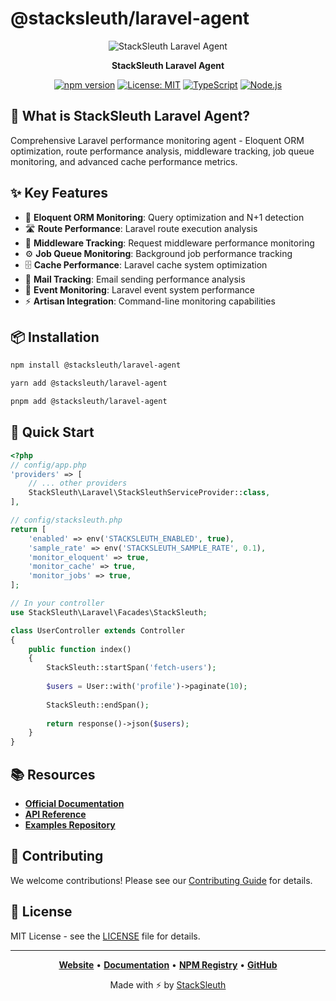# @stacksleuth/laravel-agent

<div align="center">

![StackSleuth Laravel Agent](https://via.placeholder.com/200x80/4A90E2/FFFFFF?text=Laravel+Agent)

**StackSleuth Laravel Agent**

[![npm version](https://badge.fury.io/js/%40stacksleuth%2Flaravel-agent.svg)](https://badge.fury.io/js/%40stacksleuth%2Flaravel-agent)
[![License: MIT](https://img.shields.io/badge/License-MIT-yellow.svg)](https://opensource.org/licenses/MIT)
[![TypeScript](https://img.shields.io/badge/TypeScript-5.0+-blue.svg)](https://www.typescriptlang.org/)
[![Node.js](https://img.shields.io/badge/Node.js-18.0+-green.svg)](https://nodejs.org/)

</div>

## 🚀 What is StackSleuth Laravel Agent?

Comprehensive Laravel performance monitoring agent - Eloquent ORM optimization, route performance analysis, middleware tracking, job queue monitoring, and advanced cache performance metrics.

## ✨ Key Features

- 🎼 **Eloquent ORM Monitoring**: Query optimization and N+1 detection
- 🛣️ **Route Performance**: Laravel route execution analysis
- 🔧 **Middleware Tracking**: Request middleware performance monitoring
- ⚙️ **Job Queue Monitoring**: Background job performance tracking
- 🗄️ **Cache Performance**: Laravel cache system optimization
- 📧 **Mail Tracking**: Email sending performance analysis
- 🔄 **Event Monitoring**: Laravel event system performance
- ⚡ **Artisan Integration**: Command-line monitoring capabilities

## 📦 Installation

```bash
npm install @stacksleuth/laravel-agent
```

```bash
yarn add @stacksleuth/laravel-agent
```

```bash
pnpm add @stacksleuth/laravel-agent
```

## 🏁 Quick Start

```php
<?php
// config/app.php
'providers' => [
    // ... other providers
    StackSleuth\Laravel\StackSleuthServiceProvider::class,
],

// config/stacksleuth.php
return [
    'enabled' => env('STACKSLEUTH_ENABLED', true),
    'sample_rate' => env('STACKSLEUTH_SAMPLE_RATE', 0.1),
    'monitor_eloquent' => true,
    'monitor_cache' => true,
    'monitor_jobs' => true,
];

// In your controller
use StackSleuth\Laravel\Facades\StackSleuth;

class UserController extends Controller
{
    public function index()
    {
        StackSleuth::startSpan('fetch-users');
        
        $users = User::with('profile')->paginate(10);
        
        StackSleuth::endSpan();
        
        return response()->json($users);
    }
}
```

## 📚 Resources

- **[Official Documentation](https://github.com/Jack-GitHub12/StackSleuth#readme)**
- **[API Reference](https://github.com/Jack-GitHub12/StackSleuth/blob/main/docs/laravel-agent.md)**
- **[Examples Repository](https://github.com/Jack-GitHub12/StackSleuth/tree/main/examples/laravel-agent)**

## 🤝 Contributing

We welcome contributions! Please see our [Contributing Guide](https://github.com/Jack-GitHub12/StackSleuth/blob/main/CONTRIBUTING.md) for details.

## 📄 License

MIT License - see the [LICENSE](https://github.com/Jack-GitHub12/StackSleuth/blob/main/LICENSE) file for details.

---

<div align="center">

**[Website](https://github.com/Jack-GitHub12/StackSleuth)** • 
**[Documentation](https://github.com/Jack-GitHub12/StackSleuth#readme)** • 
**[NPM Registry](https://www.npmjs.com/package/@stacksleuth/laravel-agent)** • 
**[GitHub](https://github.com/Jack-GitHub12/StackSleuth)**

Made with ⚡ by [StackSleuth](https://github.com/Jack-GitHub12/StackSleuth)

</div> 